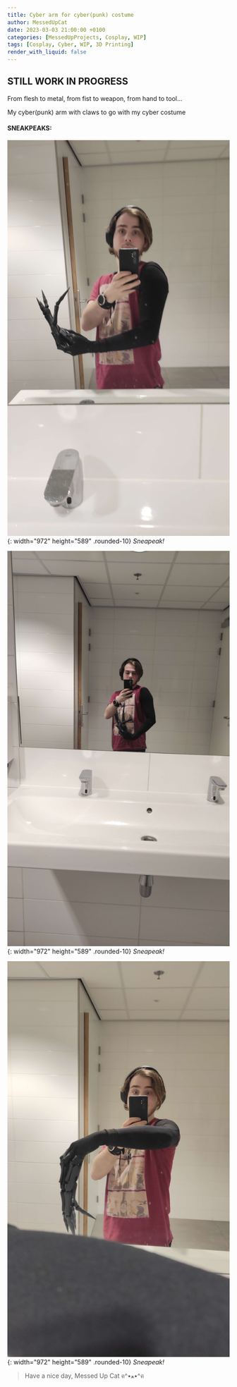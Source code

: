 ```yaml
---
title: Cyber arm for cyber(punk) costume
author: MessedUpCat
date: 2023-03-03 21:00:00 +0100
categories: [MessedUpProjects, Cosplay, WIP]
tags: [Cosplay, Cyber, WIP, 3D Printing]
render_with_liquid: false
---
```


## STILL WORK IN PROGRESS

From flesh to metal, from fist to weapon, from hand to tool... <br>

My cyber(punk) arm with claws to go with my cyber costume 

#### SNEAKPEAKS:
![Desktop View](/assets/2023-03-03-Cyber-arm/cyber%20arm1.jpg){: width="972" height="589" .rounded-10}
_Sneapeak!_

![Desktop View](/assets/2023-03-03-Cyber-arm/cyber%20arm2.jpg){: width="972" height="589" .rounded-10}
_Sneapeak!_

![Desktop View](/assets/2023-03-03-Cyber-arm/cyber%20arm3.jpg){: width="972" height="589" .rounded-10}
_Sneapeak!_


>Have a nice day, Messed Up Cat ฅ^•ﻌ•^ฅ